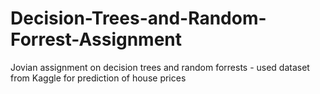 # Decision-Trees-and-Random-Forrest-Assignment
Jovian assignment on decision trees and random forrests - used dataset from Kaggle for prediction of house prices
